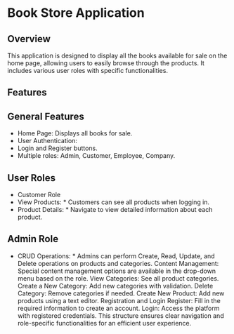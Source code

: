# Book Store Application
## Overview
This application is designed to display all the books available for sale on the home page, allowing users to easily browse through the products. It includes various user roles with specific functionalities.

## Features
## General Features
* Home Page: Displays all books for sale.
* User Authentication:
* Login and Register buttons.
* Multiple roles: Admin, Customer, Employee, Company.
## User Roles
* Customer Role
* View Products: * Customers can see all products when logging in.
* Product Details: * Navigate to view detailed information about each product.
## Admin Role
* CRUD Operations: * Admins can perform Create, Read, Update, and Delete operations on products and categories.
Content Management: Special content management options are available in the drop-down menu based on the role.
View Categories: See all product categories.
Create a New Category: Add new categories with validation.
Delete Category: Remove categories if needed.
Create New Product: Add new products using a text editor.
Registration and Login
Register: Fill in the required information to create an account.
Login: Access the platform with registered credentials.
This structure ensures clear navigation and role-specific functionalities for an efficient user experience.
